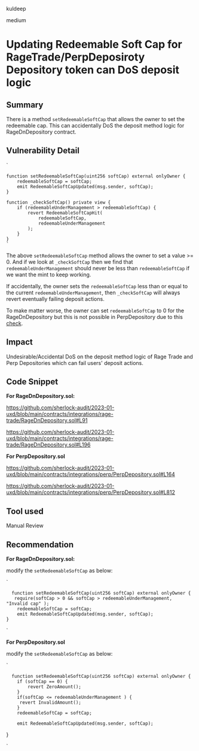 kuldeep

medium

# Updating Redeemable Soft Cap for RageTrade/PerpDeposiroty Depository token can DoS deposit logic

## Summary
There is a method `setRedeemableSoftCap` that allows the owner to set the redeemable cap. This can accidentally DoS the deposit method logic for RageDnDepository contract.
## Vulnerability Detail
`  

    function setRedeemableSoftCap(uint256 softCap) external onlyOwner {
        redeemableSoftCap = softCap;
        emit RedeemableSoftCapUpdated(msg.sender, softCap);
    }

    function _checkSoftCap() private view {
        if (redeemableUnderManagement > redeemableSoftCap) {
            revert RedeemableSoftCapHit(
                redeemableSoftCap,
                redeemableUnderManagement
            );
        }
    }
    `
The above `setRedeemableSoftCap` method allows the owner to set a value >= 0. And if we look at `_checkSoftCap` then we find that `redeemableUnderManagement` should never be less than `redeemableSoftCap` if we want the mint to keep working.

If accidentally, the owner sets the `redeemableSoftCap` less than or equal to the current `redeemableUnderManagement`, then `_checkSoftCap` will always revert eventually failing deposit actions.

To make matter worse, the owner can set `redeemableSoftCap` to 0 for the RageDnDepository but this is not possible in PerpDepository due to this [check](https://github.com/sherlock-audit/2023-01-uxd/blob/main/contracts/integrations/perp/PerpDepository.sol#L164).

## Impact
Undesirable/Accidental DoS on the deposit method logic of Rage Trade and Perp Depositories which can fail users' deposit actions.

## Code Snippet
**For RageDnDepository.sol:**

https://github.com/sherlock-audit/2023-01-uxd/blob/main/contracts/integrations/rage-trade/RageDnDepository.sol#L91

https://github.com/sherlock-audit/2023-01-uxd/blob/main/contracts/integrations/rage-trade/RageDnDepository.sol#L196

**For PerpDepository.sol**

https://github.com/sherlock-audit/2023-01-uxd/blob/main/contracts/integrations/perp/PerpDepository.sol#L164

https://github.com/sherlock-audit/2023-01-uxd/blob/main/contracts/integrations/perp/PerpDepository.sol#L812

## Tool used
Manual Review

## Recommendation
**For RageDnDepository.sol:**

modify the `setRedeemableSoftCap` as below:

`

      function setRedeemableSoftCap(uint256 softCap) external onlyOwner {
       require(softCap > 0 && softCap > redeemableUnderManagement, "Invalid cap" );
        redeemableSoftCap = softCap;
        emit RedeemableSoftCapUpdated(msg.sender, softCap);
    }
    
 `
    

**For PerpDepository.sol**

modify the `setRedeemableSoftCap` as below:
 
`

      function setRedeemableSoftCap(uint256 softCap) external onlyOwner {
        if (softCap == 0) {
            revert ZeroAmount();
        }
        if(softCap <= redeemableUnderManagement ) {
         revert InvalidAmount();
        }
        redeemableSoftCap = softCap;

        emit RedeemableSoftCapUpdated(msg.sender, softCap);
  }
  
 ` 

  
